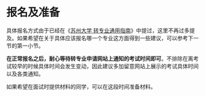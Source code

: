 # 报名及准备

具体报名方式由于已经在《[苏州大学 转专业通用指南](https://gaoge011022.gitbook.io/suda-major-change-guide-universal/)》中提过，这里不再过多提及。如果希望在关于具体应该报名哪一个专业这方面得到一些建议，可以参考下一节的第一小节。

<b>在正常报名之后，耐心等待转专业申请网站上通知的考试时间即可</b>。不排除在离考试较早的时候具体时间会发生变动，因此建议多加留意网站上展示的考试具体时间以及各类通知。

如果希望在面试时提供材料的同学，可以在这段时间准备材料。